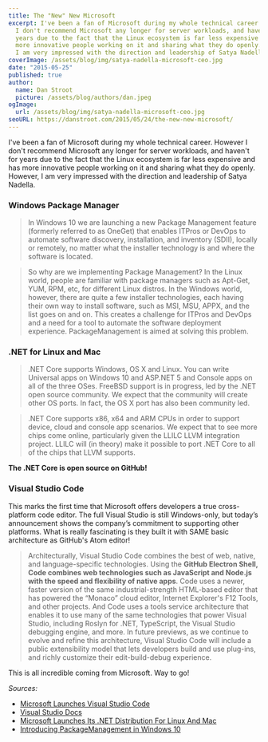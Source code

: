 ```yaml
---
title: The "New" New Microsoft
excerpt: I've been a fan of Microsoft during my whole technical career.  However
  I don't recommend Microsoft any longer for server workloads, and haven't for
  years due to the fact that the Linux ecosystem is far less expensive and has
  more innovative people working on it and sharing what they do openly. However,
  I am very impressed with the direction and leadership of Satya Nadella.
coverImage: /assets/blog/img/satya-nadella-microsoft-ceo.jpg
date: "2015-05-25"
published: true
author:
  name: Dan Stroot
  picture: /assets/blog/authors/dan.jpeg
ogImage:
  url: /assets/blog/img/satya-nadella-microsoft-ceo.jpg
seoURL: https://danstroot.com/2015/05/24/the-new-new-microsoft/
---
```


I've been a fan of Microsoft during my whole technical career. However I don't recommend Microsoft any longer for server workloads, and haven't for years due to the fact that the Linux ecosystem is far less expensive and has more innovative people working on it and sharing what they do openly. However, I am very impressed with the direction and leadership of Satya Nadella.

### Windows Package Manager

> In Windows 10 we are launching a new Package Management feature (formerly referred to as OneGet) that enables ITPros or DevOps to automate software discovery, installation, and inventory (SDII), locally or remotely, no matter what the installer technology is and where the software is located.

> So why are we implementing Package Management? In the Linux world, people are familiar with package managers such as Apt-Get, YUM, RPM, etc, for different Linux distros. In the Windows world, however, there are quite a few installer technologies, each having their own way to install software, such as MSI, MSU, APPX, and the list goes on and on. This creates a challenge for ITPros and DevOps and a need for a tool to automate the software deployment experience. PackageManagement is aimed at solving this problem.

### .NET for Linux and Mac

> .NET Core supports Windows, OS X and Linux. You can write Universal apps on Windows 10 and ASP.NET 5 and Console apps on all of the three OSes. FreeBSD support is in progress, led by the .NET open source community. We expect that the community will create other OS ports. In fact, the OS X port has also been community led.

> .NET Core supports x86, x64 and ARM CPUs in order to support device, cloud and console app scenarios. We expect that to see more chips come online, particularly given the LLILC LLVM integration project. LLILC will (in theory) make it possible to port .NET Core to all of the chips that LLVM supports.

**The .NET Core is open source on GitHub!**

### Visual Studio Code

This marks the first time that Microsoft offers developers a true cross-platform code editor. The full Visual Studio is still Windows-only, but today’s announcement shows the company’s commitment to supporting other platforms. What is really fascinating is they built it with SAME basic architecture as GitHub's Atom editor!

> Architecturally, Visual Studio Code combines the best of web, native, and language-specific technologies. Using the **GitHub Electron Shell, Code combines web technologies such as JavaScript and Node.js with the speed and flexibility of native apps**. Code uses a newer, faster version of the same industrial-strength HTML-based editor that has powered the “Monaco” cloud editor, Internet Explorer's F12 Tools, and other projects. And Code uses a tools service architecture that enables it to use many of the same technologies that power Visual Studio, including Roslyn for .NET, TypeScript, the Visual Studio debugging engine, and more. In future previews, as we continue to evolve and refine this architecture, Visual Studio Code will include a public extensibility model that lets developers build and use plug-ins, and richly customize their edit-build-debug experience.

This is all incredible coming from Microsoft. Way to go!

_Sources:_

- [Microsoft Launches Visual Studio Code](http://techcrunch.com/2015/04/29/microsoft-shocks-the-world-with-visual-studio-code-a-free-code-editor-for-os-x-linux-and-windows/)
- [Visual Studio Docs](https://code.visualstudio.com/Docs)
- [Microsoft Launches Its .NET Distribution For Linux And Mac](http://techcrunch.com/2015/04/29/microsoft-launches-its-net-distribution-for-linux-and-mac/)
- [Introducing PackageManagement in Windows 10](http://blogs.technet.com/b/packagemanagement/archive/2015/04/29/introducing-packagemanagement-in-windows-10.aspx)
